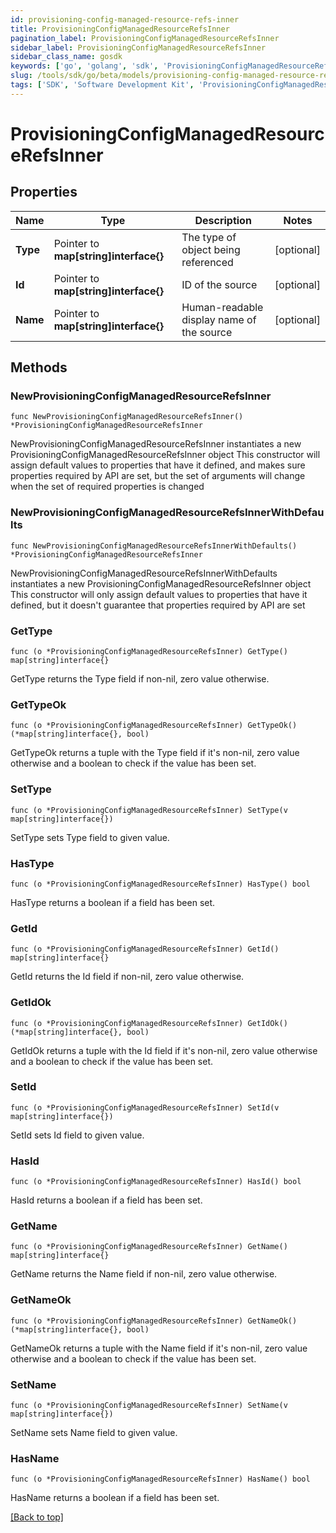 ```yaml
---
id: provisioning-config-managed-resource-refs-inner
title: ProvisioningConfigManagedResourceRefsInner
pagination_label: ProvisioningConfigManagedResourceRefsInner
sidebar_label: ProvisioningConfigManagedResourceRefsInner
sidebar_class_name: gosdk
keywords: ['go', 'golang', 'sdk', 'ProvisioningConfigManagedResourceRefsInner'] 
slug: /tools/sdk/go/beta/models/provisioning-config-managed-resource-refs-inner
tags: ['SDK', 'Software Development Kit', 'ProvisioningConfigManagedResourceRefsInner']
---
```


# ProvisioningConfigManagedResourceRefsInner

## Properties

Name | Type | Description | Notes
------------ | ------------- | ------------- | -------------
**Type** |  Pointer to **map[string]interface{}** | The type of object being referenced | [optional] 
**Id** |  Pointer to **map[string]interface{}** | ID of the source | [optional] 
**Name** |  Pointer to **map[string]interface{}** | Human-readable display name of the source | [optional] 

## Methods

### NewProvisioningConfigManagedResourceRefsInner

`func NewProvisioningConfigManagedResourceRefsInner() *ProvisioningConfigManagedResourceRefsInner`

NewProvisioningConfigManagedResourceRefsInner instantiates a new ProvisioningConfigManagedResourceRefsInner object
This constructor will assign default values to properties that have it defined,
and makes sure properties required by API are set, but the set of arguments
will change when the set of required properties is changed

### NewProvisioningConfigManagedResourceRefsInnerWithDefaults

`func NewProvisioningConfigManagedResourceRefsInnerWithDefaults() *ProvisioningConfigManagedResourceRefsInner`

NewProvisioningConfigManagedResourceRefsInnerWithDefaults instantiates a new ProvisioningConfigManagedResourceRefsInner object
This constructor will only assign default values to properties that have it defined,
but it doesn't guarantee that properties required by API are set

### GetType

`func (o *ProvisioningConfigManagedResourceRefsInner) GetType() map[string]interface{}`

GetType returns the Type field if non-nil, zero value otherwise.

### GetTypeOk

`func (o *ProvisioningConfigManagedResourceRefsInner) GetTypeOk() (*map[string]interface{}, bool)`

GetTypeOk returns a tuple with the Type field if it's non-nil, zero value otherwise
and a boolean to check if the value has been set.

### SetType

`func (o *ProvisioningConfigManagedResourceRefsInner) SetType(v map[string]interface{})`

SetType sets Type field to given value.

### HasType

`func (o *ProvisioningConfigManagedResourceRefsInner) HasType() bool`

HasType returns a boolean if a field has been set.

### GetId

`func (o *ProvisioningConfigManagedResourceRefsInner) GetId() map[string]interface{}`

GetId returns the Id field if non-nil, zero value otherwise.

### GetIdOk

`func (o *ProvisioningConfigManagedResourceRefsInner) GetIdOk() (*map[string]interface{}, bool)`

GetIdOk returns a tuple with the Id field if it's non-nil, zero value otherwise
and a boolean to check if the value has been set.

### SetId

`func (o *ProvisioningConfigManagedResourceRefsInner) SetId(v map[string]interface{})`

SetId sets Id field to given value.

### HasId

`func (o *ProvisioningConfigManagedResourceRefsInner) HasId() bool`

HasId returns a boolean if a field has been set.

### GetName

`func (o *ProvisioningConfigManagedResourceRefsInner) GetName() map[string]interface{}`

GetName returns the Name field if non-nil, zero value otherwise.

### GetNameOk

`func (o *ProvisioningConfigManagedResourceRefsInner) GetNameOk() (*map[string]interface{}, bool)`

GetNameOk returns a tuple with the Name field if it's non-nil, zero value otherwise
and a boolean to check if the value has been set.

### SetName

`func (o *ProvisioningConfigManagedResourceRefsInner) SetName(v map[string]interface{})`

SetName sets Name field to given value.

### HasName

`func (o *ProvisioningConfigManagedResourceRefsInner) HasName() bool`

HasName returns a boolean if a field has been set.


[[Back to top]](#) 


